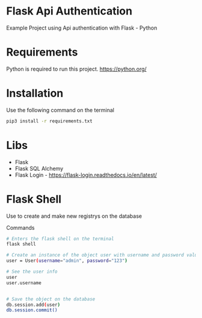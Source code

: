 # Flask Api Authentication

Example Project using Api authentication with Flask - Python

# Requirements

Python is required to run this project.
https://python.org/

# Installation

Use the following command on the terminal

```bash
pip3 install -r requirements.txt
```

# Libs

- Flask
- Flask SQL Alchemy
- Flask Login - https://flask-login.readthedocs.io/en/latest/

# Flask Shell

Use to create and make new registrys on the database

Commands

```sh
# Enters the flask shell on the terminal
flask shell

# Create an instance of the object user with username and password values
user = User(username="admin", password="123")

# See the user info
user
user.username


# Save the object on the database
db.session.add(user)
db.session.commit()

```
